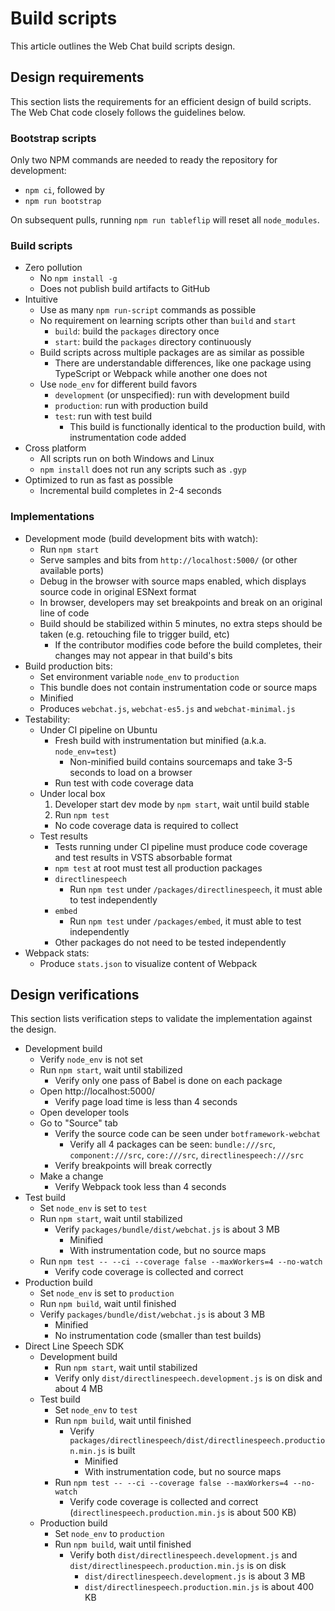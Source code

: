 # Build scripts

This article outlines the Web Chat build scripts design.

## Design requirements

This section lists the requirements for an efficient design of build scripts. The Web Chat code closely follows the guidelines below.

### Bootstrap scripts

Only two NPM commands are needed to ready the repository for development:

-  `npm ci`, followed by
-  `npm run bootstrap`

On subsequent pulls, running `npm run tableflip` will reset all `node_modules`.

### Build scripts

-  Zero pollution
   -  No `npm install -g`
   -  Does not publish build artifacts to GitHub
-  Intuitive
   -  Use as many `npm run-script` commands as possible
   -  No requirement on learning scripts other than `build` and `start`
      -  `build`: build the `packages` directory once
      -  `start`: build the `packages` directory continuously
   -  Build scripts across multiple packages are as similar as possible
      -  There are understandable differences, like one package using TypeScript or Webpack while another one does not
   -  Use `node_env` for different build favors
      -  `development` (or unspecified): run with development build
      -  `production`: run with production build
      -  `test`: run with test build
         -  This build is functionally identical to the production build, with instrumentation code added
-  Cross platform
   -  All scripts run on both Windows and Linux
   -  `npm install` does not run any scripts such as `.gyp`
-  Optimized to run as fast as possible
   -  Incremental build completes in 2-4 seconds

### Implementations

-  Development mode (build development bits with watch):
   -  Run `npm start`
   -  Serve samples and bits from `http://localhost:5000/` (or other available ports)
   -  Debug in the browser with source maps enabled, which displays source code in original ESNext format
   -  In browser, developers may set breakpoints and break on an original line of code
   -  Build should be stabilized within 5 minutes, no extra steps should be taken (e.g. retouching file to trigger build, etc)
      -  If the contributor modifies code before the build completes, their changes may not appear in that build's bits
-  Build production bits:
   -  Set environment variable `node_env` to `production`
   -  This bundle does not contain instrumentation code or source maps
   -  Minified
   -  Produces `webchat.js`, `webchat-es5.js` and `webchat-minimal.js`
-  Testability:
   -  Under CI pipeline on Ubuntu
      -  Fresh build with instrumentation but minified (a.k.a. `node_env=test`)
         -  Non-minified build contains sourcemaps and take 3-5 seconds to load on a browser
      -  Run test with code coverage data
   -  Under local box
      1. Developer start dev mode by `npm start`, wait until build stable
      1. Run `npm test`
      -  No code coverage data is required to collect
   -  Test results
      -  Tests running under CI pipeline must produce code coverage and test results in VSTS absorbable format
      -  `npm test` at root must test all production packages
      -  `directlinespeech`
         -  Run `npm test` under `/packages/directlinespeech`, it must able to test independently
      -  `embed`
         -  Run `npm test` under `/packages/embed`, it must able to test independently
      -  Other packages do not need to be tested independently
-  Webpack stats:
   -  Produce `stats.json` to visualize content of Webpack

## Design verifications

This section lists verification steps to validate the implementation against the design.

-  Development build
   -  Verify `node_env` is not set
   -  Run `npm start`, wait until stabilized
      -  Verify only one pass of Babel is done on each package
   -  Open http://localhost:5000/
      -  Verify page load time is less than 4 seconds
   -  Open developer tools
   -  Go to "Source" tab
      -  Verify the source code can be seen under `botframework-webchat`
         -  Verify all 4 packages can be seen: `bundle:///src`, `component:///src`, `core:///src`, `directlinespeech:///src`
      -  Verify breakpoints will break correctly
   -  Make a change
      -  Verify Webpack took less than 4 seconds
-  Test build
   -  Set `node_env` is set to `test`
   -  Run `npm start`, wait until stabilized
      -  Verify `packages/bundle/dist/webchat.js` is about 3 MB
         -  Minified
         -  With instrumentation code, but no source maps
   -  Run `npm test -- --ci --coverage false --maxWorkers=4 --no-watch`
      -  Verify code coverage is collected and correct
-  Production build
   -  Set `node_env` is set to `production`
   -  Run `npm build`, wait until finished
   -  Verify `packages/bundle/dist/webchat.js` is about 3 MB
      -  Minified
      -  No instrumentation code (smaller than test builds)
-  Direct Line Speech SDK
   -  Development build
      -  Run `npm start`, wait until stabilized
      -  Verify only `dist/directlinespeech.development.js` is on disk and about 4 MB
   -  Test build
      -  Set `node_env` to `test`
      -  Run `npm build`, wait until finished
         -  Verify `packages/directlinespeech/dist/directlinespeech.production.min.js` is built
            -  Minified
            -  With instrumentation code, but no source maps
      -  Run `npm test -- --ci --coverage false --maxWorkers=4 --no-watch`
         -  Verify code coverage is collected and correct (`directlinespeech.production.min.js` is about 500 KB)
   -  Production build
      -  Set `node_env` to `production`
      -  Run `npm build`, wait until finished
         -  Verify both `dist/directlinespeech.development.js` and `dist/directlinespeech.production.min.js` is on disk
            -  `dist/directlinespeech.development.js` is about 3 MB
            -  `dist/directlinespeech.production.min.js` is about 400 KB
